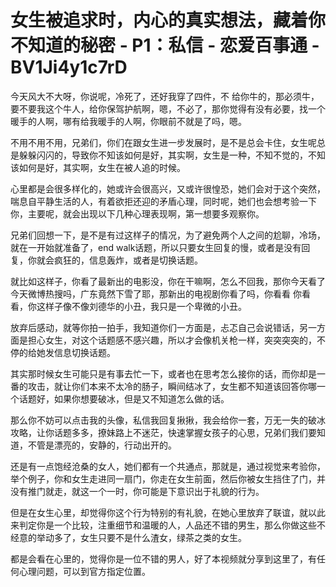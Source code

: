 # 女生被追求时，内心的真实想法，藏着你不知道的秘密 - P1：私信 - 恋爱百事通 - BV1Ji4y1c7rD

今天风大不大呀，你说呢，冷死了，还好我穿了四件，不 给你牛的，那必须牛，要不要我这个牛人，给你保驾护航啊，嗯，不必了，那你觉得有没有必要，找一个暖手的人啊，哪有给我暖手的人啊，你眼前不就是了吗，嗯。

不用不用不用，兄弟们，你们在跟女生进一步发展时，是不是总会卡住，女生呢总是躲躲闪闪的，导致你不知该如何是好，其实啊，女生是一种，不知不觉的，不知该如何是好，其实啊，女生在被人追的时候。

心里都是会很多样化的，她或许会很高兴，又或许很惶恐，她们会对于这个突然，喘息自平静生活的人，有着欲拒还迎的矛盾心理，同时呢，她们也会想考验一下你，主要呢，就会出现以下几种心理表现啊，第一想要多观察你。

兄弟们回想一下，是不是有过这样子的情况，为了避免两个人之间的尬聊，冷场，就在一开始就准备了，end walk话题，所以只要女生回复的慢，或者是没有回复，你就会疯狂的，信息轰炸，或者是切换话题。

就比如这样子，你看了最新出的电影没，你在干嘛啊，怎么不回我，那你今天看了今天微博热搜吗，广东竟然下雪了耶，那新出的电视剧你看了吗，你看看 你看看，你这样子像不像刘德华的小丑，我只是一个卑微的小丑。

放弃后感动，就等你拍一拍手，我知道你们一方面是，忐忑自己会说错话，另一方面是担心女生，对这个话题感不感兴趣，所以才会像机关枪一样，突突突突的，不停的给她发信息切换话题。

其实那时候女生可能只是有事去忙一下，或者也在思考怎么接你的话，而你却是一番的攻击，就让你们本来不太冷的肠子，瞬间结冰了，女生都不知道该回答你哪一个话题好，如果你想要破冰，但是又不知道怎么做的话。

那么你不妨可以点击我的头像，私信我回复揪揪，我会给你一套，万无一失的破冰攻略，让你话题多多，撩妹路上不迷茫，快速掌握女孩子的心思，兄弟们我们要知道，不管是漂亮的，安静的，行动出开的。

还是有一点饱经沧桑的女人，她们都有一个共通点，那就是，通过视觉来考验你，举个例子，你和女生走进同一扇门，你走在女生前面，然后你被女生挡住了门，并没有推门就走，就这一个一时，你可能是下意识出于礼貌的行为。

但是在女生心里，却觉得你这个行为特别的有礼貌，在她心里放弃了联谊，就以此来判定你是一个比较，注重细节和温暖的人，人品还不错的男生，那么你做这些不经意的举动多了，女生只要不是什么渣女，绿茶之类的女生。

都是会看在心里的，觉得你是一位不错的男人，好了本视频就分享到这里了，有任何心理问题，可以到官方指定位置。


